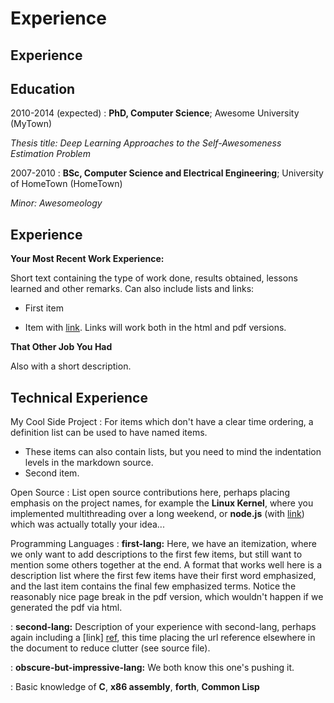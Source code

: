 # Experience

## Experience

## Education


2010-2014 (expected)
:   **PhD, Computer Science**; Awesome University (MyTown)

*Thesis title: Deep Learning Approaches to the Self-Awesomeness
Estimation Problem*

2007-2010
:   **BSc, Computer Science and Electrical Engineering**; University of
HomeTown (HomeTown)

*Minor: Awesomeology*

Experience
----------

**Your Most Recent Work Experience:**

Short text containing the type of work done, results obtained,
lessons learned and other remarks. Can also include lists and
links:

* First item

* Item with [link](http://www.example.com). Links will work both in
the html and pdf versions.

**That Other Job You Had**

Also with a short description.

Technical Experience
--------------------

My Cool Side Project
:   For items which don't have a clear time ordering, a definition
list can be used to have named items.

* These items can also contain lists, but you need to mind the
indentation levels in the markdown source.
* Second item.

Open Source
:   List open source contributions here, perhaps placing emphasis on
the project names, for example the **Linux Kernel**, where you
implemented multithreading over a long weekend, or **node.js**
(with [link](http://nodejs.org)) which was actually totally
your idea...

Programming Languages
:   **first-lang:** Here, we have an itemization, where we only want
to add descriptions to the first few items, but still want to
mention some others together at the end. A format that works well
here is a description list where the first few items have their
first word emphasized, and the last item contains the final few
emphasized terms. Notice the reasonably nice page break in the pdf
version, which wouldn't happen if we generated the pdf via html.

:   **second-lang:** Description of your experience with second-lang,
perhaps again including a [link] [ref], this time placing the url
reference elsewhere in the document to reduce clutter (see source
file).

:   **obscure-but-impressive-lang:** We both know this one's pushing
it.

:   Basic knowledge of **C**, **x86 assembly**, **forth**, **Common Lisp**

[ref]: https://github.com/githubuser/superlongprojectname

